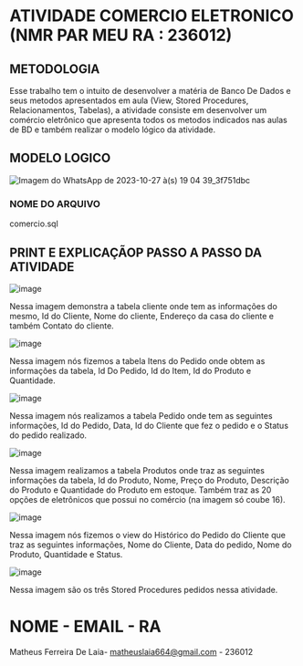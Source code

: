# ATIVIDADE COMERCIO ELETRONICO (NMR PAR MEU RA : 236012)

## METODOLOGIA

Esse trabalho tem o intuito de desenvolver a matéria de Banco De Dados e seus metodos apresentados em aula (View, Stored Procedures, Relacionamentos, Tabelas), a atividade consiste em desenvolver um comércio eletrônico que apresenta todos os metodos indicados nas aulas de BD e também realizar o modelo lógico da atividade. 
## MODELO LOGICO 

![Imagem do WhatsApp de 2023-10-27 à(s) 19 04 39_3f751dbc](https://github.com/MatheusLaiaa/comercioele/assets/144149403/ebdadbd7-7882-4861-b494-a7c9a7c336f8)


### NOME DO ARQUIVO

comercio.sql

## PRINT E EXPLICAÇÃOP PASSO A PASSO DA ATIVIDADE 

![image](https://github.com/MatheusLaiaa/comercioele/assets/144149403/079b10d7-25cd-4c4a-a272-6ce35ec6d761)

Nessa imagem demonstra a tabela cliente onde tem as informações do mesmo, Id do Cliente, Nome do cliente, Endereço da casa do cliente e também Contato do cliente.

![image](https://github.com/MatheusLaiaa/comercioele/assets/144149403/ff7c4a9f-d476-4746-a5a1-abbc33943882)

Nessa imagem nós fizemos a tabela Itens do Pedido onde obtem as informações da tabela, Id Do Pedido, Id do Item, Id do Produto e Quantidade.

![image](https://github.com/MatheusLaiaa/comercioele/assets/144149403/e1154b3b-e885-4490-bc1e-b9e0d30b70a6)

Nessa imagem nós realizamos a tabela Pedido onde tem as seguintes informações, Id do Pedido, Data, Id do Cliente que fez o pedido e o Status do pedido realizado.

![image](https://github.com/MatheusLaiaa/comercioele/assets/144149403/f038c74d-b664-4fe8-8093-28ccbef2df7d)

Nessa imagem realizamos a tabela Produtos onde traz as seguintes informações da tabela, Id do Produto, Nome, Preço do Produto, Descrição do Produto e Quantidade do Produto em estoque. Também traz as 20 opções de eletrônicos que possui no comércio (na imagem só coube 16).

![image](https://github.com/MatheusLaiaa/comercioele/assets/144149403/28fa1842-ad21-4d07-ac7a-ac737e782060)

Nessa imagem nós fizemos o view do Histórico do Pedido do Cliente que traz as seguintes informações, Nome do Cliente, Data do pedido, Nome do Produto, Quantidade e Status.

![image](https://github.com/MatheusLaiaa/comercioele/assets/144149403/4d993646-d2a3-4a8c-94ea-eda32b919474)

Nessa imagem são os três Stored Procedures pedidos nessa atividade.


# NOME - EMAIL - RA

Matheus Ferreira De Laia- matheuslaia664@gmail.com - 236012


